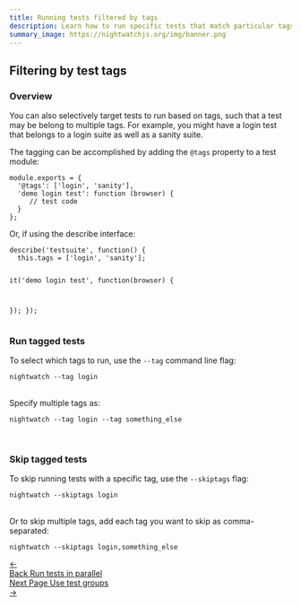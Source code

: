 ```yaml
---
title: Running tests filtered by tags
description: Learn how to run specific tests that match particular tags.
summary_image: https://nightwatchjs.org/img/banner.png
---
```


<div class="page-header"><h2>Filtering by test tags</h2></div>

### Overview
You can also selectively target tests to run based on tags, such that a test may be belong to multiple tags. For example, you might have a login test that belongs to a login suite as well as a sanity suite.

The tagging can be accomplished by adding the `@tags` property to a test module:

<div class="sample-test">
<pre data-language="javascript"><code class="language-javascript">module.exports = {
  '@tags': ['login', 'sanity'],
  'demo login test': function (browser) {
     // test code
  }
};</code></pre>
</div>

Or, if using the describe interface:

<div class="sample-test">
<pre data-language="javascript"><code class="language-javascript">describe('testsuite', function() {
  this.tags = ['login', 'sanity'];

  it('demo login test', function(browser) {

  });
});</code></pre>
</div>

### Run tagged tests
To select which tags to run, use the `--tag` command line flag:

<pre><code class="language-bash">nightwatch --tag login</code></pre>

<br>
Specify multiple tags as:

<pre><code class="language-bash">nightwatch --tag login --tag something_else</code></pre>

<br>

### Skip tagged tests
To skip running tests with a specific tag, use the `--skiptags` flag:

<pre><code class="language-bash">nightwatch --skiptags login</code></pre>
<br>
Or to skip multiple tags, add each tag you want to skip as comma-separated:

<pre><code class="language-bash">nightwatch --skiptags login,something_else</code></pre>

 <div class="doc-pagination pt-40">
  <div class="previous">
    <a href="https://nightwatchjs.org/guide/running-tests/parallel-running.html">
      <span>←</span>
        <div class="d-flex flex-column">
          <span class="smallT">Back</span>
          <span class="bigT">Run tests in parallel</span>
        </div>
    </a>
  </div>
  <div class="next">
    <a href="https://nightwatchjs.org/guide/running-tests/using-with-test-groups.html">
        <div class="d-flex flex-column">
          <span class="smallT">Next Page</span>
          <span class="bigT">Use test groups</span>
        </div>
        <span>→</span>
    </a>
  </div>
</div>
